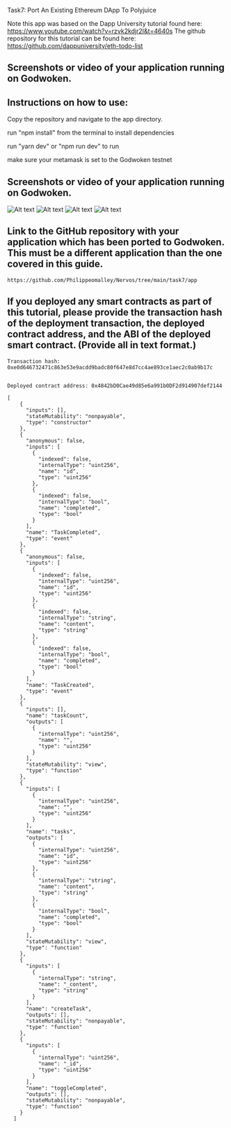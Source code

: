 

Task7: Port An Existing Ethereum DApp To Polyjuice

Note this app was based on the Dapp University tutorial found here: https://www.youtube.com/watch?v=rzvk2kdjr2I&t=4640s
The github repository for this tutorial can be found here: https://github.com/dappuniversity/eth-todo-list
## Screenshots or video of your application running on Godwoken.
## Instructions on how to use: 

Copy the repository and navigate to the app directory. 

run "npm install" from the terminal to install dependencies

run "yarn dev" or "npm run dev" to run 

make sure your metamask is set to the Godwoken testnet

## Screenshots or video of your application running on Godwoken.

![Alt text](app-running-1.png?raw=true "app running")
![Alt text](app-running-2.png?raw=true "app running")
![Alt text](app-running-3.png?raw=true "app running")
![Alt text](app-running-4.png?raw=true "app running")

## Link to the GitHub repository with your application which has been ported to Godwoken. This must be a different application than the one covered in this guide.

```
https://github.com/Philippeomalley/Nervos/tree/main/task7/app
```

## If you deployed any smart contracts as part of this tutorial, please provide the transaction hash of the deployment transaction, the deployed contract address, and the ABI of the deployed smart contract. (Provide all in text format.)

```
Transaction hash: 0xe0d646732471c863e53e9acdd9badc80f647e8d7cc4ae893ce1aec2c0ab9b17c


Deployed contract address: 0x4842bD0Cae49d85e6a991b0DF2d914907def2144

[
    {
      "inputs": [],
      "stateMutability": "nonpayable",
      "type": "constructor"
    },
    {
      "anonymous": false,
      "inputs": [
        {
          "indexed": false,
          "internalType": "uint256",
          "name": "id",
          "type": "uint256"
        },
        {
          "indexed": false,
          "internalType": "bool",
          "name": "completed",
          "type": "bool"
        }
      ],
      "name": "TaskCompleted",
      "type": "event"
    },
    {
      "anonymous": false,
      "inputs": [
        {
          "indexed": false,
          "internalType": "uint256",
          "name": "id",
          "type": "uint256"
        },
        {
          "indexed": false,
          "internalType": "string",
          "name": "content",
          "type": "string"
        },
        {
          "indexed": false,
          "internalType": "bool",
          "name": "completed",
          "type": "bool"
        }
      ],
      "name": "TaskCreated",
      "type": "event"
    },
    {
      "inputs": [],
      "name": "taskCount",
      "outputs": [
        {
          "internalType": "uint256",
          "name": "",
          "type": "uint256"
        }
      ],
      "stateMutability": "view",
      "type": "function"
    },
    {
      "inputs": [
        {
          "internalType": "uint256",
          "name": "",
          "type": "uint256"
        }
      ],
      "name": "tasks",
      "outputs": [
        {
          "internalType": "uint256",
          "name": "id",
          "type": "uint256"
        },
        {
          "internalType": "string",
          "name": "content",
          "type": "string"
        },
        {
          "internalType": "bool",
          "name": "completed",
          "type": "bool"
        }
      ],
      "stateMutability": "view",
      "type": "function"
    },
    {
      "inputs": [
        {
          "internalType": "string",
          "name": "_content",
          "type": "string"
        }
      ],
      "name": "createTask",
      "outputs": [],
      "stateMutability": "nonpayable",
      "type": "function"
    },
    {
      "inputs": [
        {
          "internalType": "uint256",
          "name": "_id",
          "type": "uint256"
        }
      ],
      "name": "toggleCompleted",
      "outputs": [],
      "stateMutability": "nonpayable",
      "type": "function"
    }
  ]
  
  ```
